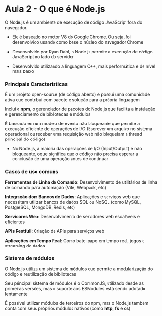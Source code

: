 # Aula 2 - O que é Node.js
O Node.js é um ambiente de execução de código JavaScript fora do navegador.

- Ele é baseado no motor V8 do Google Chrome. Ou seja, foi desenvolvido usando como base o núcleo do navegador Chrome

- Desenvolvido por Ryan Dahl, o Node.js permite a execução de código JavaScript no lado do servidor

- Desenvolvido utilizando a linguagem C++, mais performática e de nível mais baixo 

### Principais Características
É um projeto open-source (de código aberto) e possui uma comunidade ativa que contribui com pacote e solução para a própria linguagem

Inclui o **npm**, o gerenciador de pacotes do Node.js que facilita a instalação e gerenciamento de bibliotecas e módulos

É baseado em um modelo de evento não bloqueante que permite a execução eficiente de operações de I/O (Escrever um arquivo no sistema operacional ou receber uma requisição web não bloqueiam a thread principal do código)

- No Node.js, a maioria das operações de I/O (Input/Output) é não bloqueante, oque significa que o código não precisa esperar a conclusão de uma operação antes de continuar

### Casos de uso comuns
**Ferramentas de Linha de Comando**: 
Desenvolvimento de utilitários de linha de comando para automação (Vite, Webpack, etc)

**Integração dom Bancos de Dados**:
Aplicações e serviços web que necessitam utilizar bancos de dados SQL ou NoSQL (como MySQL, PostgreSQL, MongoDB, Redis, etc)

**Servidores Web**:
Desenvolvimento de servidores web escaláveis e eficientes

**APIs Restfull**:
Criação de APIs para serviços web

**Aplicações em Tempo Real**: 
Como bate-papo em tempo real, jogos e streaming de dados

### Sistema de módulos
O Node.js utiliza um sistema de módulos que permite a modularização do código e reutilização de bibliotecas

Seu principal sistema de módulos é o CommonJS, utilizado desde as primeiras versões, mas o suporte aos ESModules está sendo adotado lentamente

É possível utilizar módulos de terceiros do npm, mas o Node.js também conta com seus próprios módulos nativos (como **http**, **fs** e **os**)